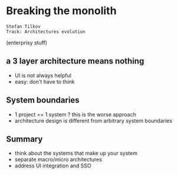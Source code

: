 # Breaking the monolith
    Stefan Tilkov
    Track: Architectures evolution

(enterprisy stuff)

## a 3 layer architecture means nothing
* UI is not always helpful
* easy: don't have to think

## System boundaries
* 1 project == 1 system ? this is the worse approach
* architecture design is different from arbitrary system boundaries

## Summary
* think about the systems that make up your system
* separate macro/micro architectures
* address UI integration and SSO
